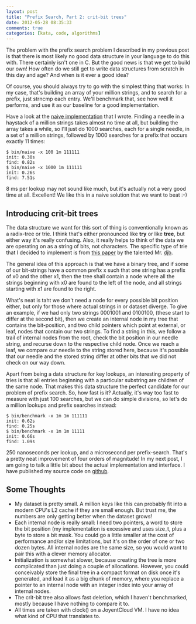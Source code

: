 ```yaml
---
layout: post
title: "Prefix Search, Part 2: crit-bit trees"
date: 2012-05-28 08:35:33
comments: true
categories: [kata, code, algorithms]
---
```

The problem with the prefix search problem I described in my previous post is
that there is most likely no good data structure in your language to do this
with. There certainly isn't one in C. But the good news is that we get to build
our own! How often do we still get to write data structures from scratch in this
day and age? And when is it ever a good idea?

Of course, you should always try to go with the simplest thing that works: In my
case, that's building an array of your million strings, and to search for a
prefix, just strncmp each entry. We'll benchmark that, see how well it performs,
and use it as our baseline for a good implementation.

Have a look at the [naive
implementation](https://github.com/badgerman/critbit/blob/master/naive.c) that I
wrote. Finding a needle in a haystack of a million strings takes almost no time
at all, but building the array takes a while, so I'll just do 1000 searches,
each for a single needle, in a set of a million strings, followed by 1000
searches for a prefix that occurs exactly 11 times:

    $ bin/naive -x 100 1m 111111
    init: 0.30s
    find: 0.82s
    $ bin/naive -x 1000 1m 111111
    init: 0.26s
    find: 7.51s

8 ms per lookup may not sound like much, but it's actually not a very good time
at all. Excellent! We like this in a naive solution that we want to beat :-)

## Introducing crit-bit trees

The data structure we want for this sort of thing is conventionally known as a
radix-tree or trie. I think that's either pronounced like **try** or
like **tree**, but either way it's really confusing. Also, it really helps
to think of the data we are operating on as a string of bits, not characters.
The specific type of trie that I decided to implement is from
[this paper](http://cr.yp.to/critbit.html) by the talented Mr. 
[djb](https://en.wikipedia.org/wiki/Daniel_J._Bernstein "Daniel J. Bernstein").

The general idea of this approach is that we have a binary tree, and if some of
our bit-strings have a common prefix x such that one string has a prefix of x0
and the other x1, then the tree shall contain a node where all the strings
beginning with x0 are found to the left of the node, and all strings starting
with x1 are found to the right.

What's neat is taht we don't need a node for every possible bit position either,
but only for those where actual strings in or dataset diverge. To give an
example, if we had only two strings 0001001 and 0100100, (these start to differ
at the second bit), then we create an internal node in my tree that contains the
bit-position, and two child pointers which point at external, or leaf, nodes
that contain our two strings. To find a string in this, we follow a trail of
internal nodes from the root, check the bit position in our needle string, and
recurse down to the respective child node. Once we reach a leaf, we compare our
needle to the string stored here, because it's possible that our needle and the
stored string differ at other bits that we did not check on our way down.

Apart from being a data structure for key lookups, an interesting property of
tries is that all entries beginning with a particular substring are children of
the same node. That makes this data structure the perfect candidate for our
problem of prefix search. So, how fast is it? Actually, it's way too fast to
measure with just 100 searches, but we can do simple divisions, so let's do a
million lookups and prefix searches instead:

    $ bin/benchmark -x 1m 1m 111111
    init: 0.62s
    find: 0.25s
    $ bin/benchmark -x 1m 1m 11111
    init: 0.66s
    find: 1.09s

250 nanoseconds per lookup, and a microsecond per prefix-search. That's a pretty
neat improvement of four orders of magnitude! In my next post, I am going to
talk a little bit about the actual implementation and interface. I have published
my source code on [github](https://github.com/badgerman/critbit).

## Some Thoughts

* My dataset is pretty small. A million keys like this can probably fit into a
  modern CPU's L2 cache if they are small enough. But trust me, the numbers are
  only getting better when the dataset grows!
* Each internal node is really small: I need two pointers, a word to store the
  bit position (my implementation is excessive and uses size_t, plus a byte to
  store a bit mask. You could go a little smaller at the cost of performance
  and/or size limitations, but it's on the order of one or two dozen bytes. All
  internal nodes are the same size, so you would want to pair this with a clever
  memory allocator.
* Initialization is somewhat slower, because creating the tree is more
  complicated than just doing a couple of allocations. However, you could
  conceivably store the final tree in a compact format on disk once it's
  generated, and load it as a big chunk of memory, where you replace a pointer
  to an internal node with an integer index into your array of internal nodes.
* The crit-bit tree also allows fast deletion, which I haven't benchmarked,
  mostly because I have nothing to compare it to.
* All times are taken with clock() on a JoyentCloud VM. I have no idea what kind
  of CPU that translates to.
